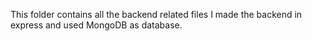 This folder contains all the backend related files I made the backend in express and used MongoDB as database.
